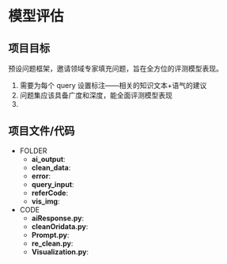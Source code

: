 # 模型评估


## 项目目标
预设问题框架，邀请领域专家填充问题，旨在全方位的评测模型表现。 
1. 需要为每个 query 设置标注——相关的知识文本+语气的建议
2. 问题集应该具备广度和深度，能全面评测模型表现
3. 

## 项目文件/代码
- FOLDER
  - **ai_output**:
  - **clean_data**:
  - **error**:
  - **query_input**:
  - **referCode**:
  - **vis_img**:
- CODE
  - **aiResponse.py**:
  - **cleanOridata.py**:
  - **Prompt.py**:
  - **re_clean.py**:
  - **Visualization.py**:
